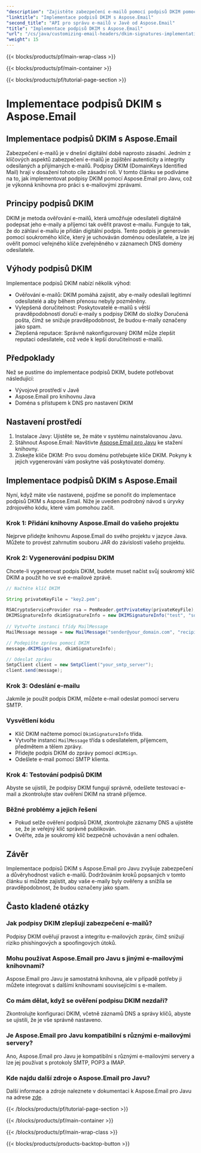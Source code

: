 ```yaml
---
"description": "Zajistěte zabezpečení e-mailů pomocí podpisů DKIM pomocí Aspose.Email pro Javu. Podrobný návod a kód pro implementaci DKIM."
"linktitle": "Implementace podpisů DKIM s Aspose.Email"
"second_title": "API pro správu e-mailů v Javě od Aspose.Email"
"title": "Implementace podpisů DKIM s Aspose.Email"
"url": "/cs/java/customizing-email-headers/dkim-signatures-implementation/"
"weight": 15
---
```


{{< blocks/products/pf/main-wrap-class >}}

{{< blocks/products/pf/main-container >}}

{{< blocks/products/pf/tutorial-page-section >}}

# Implementace podpisů DKIM s Aspose.Email


## Implementace podpisů DKIM s Aspose.Email

Zabezpečení e-mailů je v dnešní digitální době naprosto zásadní. Jedním z klíčových aspektů zabezpečení e-mailů je zajištění autenticity a integrity odesílaných a přijímaných e-mailů. Podpisy DKIM (DomainKeys Identified Mail) hrají v dosažení tohoto cíle zásadní roli. V tomto článku se podíváme na to, jak implementovat podpisy DKIM pomocí Aspose.Email pro Javu, což je výkonná knihovna pro práci s e-mailovými zprávami.

## Principy podpisů DKIM

DKIM je metoda ověřování e-mailů, která umožňuje odesílateli digitálně podepsat jeho e-maily a příjemci tak ověřit pravost e-mailu. Funguje to tak, že do záhlaví e-mailu je přidán digitální podpis. Tento podpis je generován pomocí soukromého klíče, který je uchováván doménou odesílatele, a lze jej ověřit pomocí veřejného klíče zveřejněného v záznamech DNS domény odesílatele.

## Výhody podpisů DKIM

Implementace podpisů DKIM nabízí několik výhod:
- Ověřování e-mailů: DKIM pomáhá zajistit, aby e-maily odesílali legitimní odesílatelé a aby během přenosu nebyly pozměněny.
- Vylepšená doručitelnost: Poskytovatelé e-mailů s větší pravděpodobností doručí e-maily s podpisy DKIM do složky Doručená pošta, čímž se snižuje pravděpodobnost, že budou e-maily označeny jako spam.
- Zlepšená reputace: Správně nakonfigurovaný DKIM může zlepšit reputaci odesílatele, což vede k lepší doručitelnosti e-mailů.

## Předpoklady

Než se pustíme do implementace podpisů DKIM, budete potřebovat následující:
- Vývojové prostředí v Javě
- Aspose.Email pro knihovnu Java
- Doména s přístupem k DNS pro nastavení DKIM

## Nastavení prostředí

1. Instalace Javy: Ujistěte se, že máte v systému nainstalovanou Javu.
2. Stáhnout Aspose.Email: Navštivte [Aspose.Email pro Javu](https://products.aspose.com/email/java/) ke stažení knihovny.
3. Získejte klíče DKIM: Pro svou doménu potřebujete klíče DKIM. Pokyny k jejich vygenerování vám poskytne váš poskytovatel domény.

## Implementace podpisů DKIM s Aspose.Email

Nyní, když máte vše nastavené, pojďme se ponořit do implementace podpisů DKIM s Aspose.Email. Níže je uveden podrobný návod s úryvky zdrojového kódu, které vám pomohou začít.

### Krok 1: Přidání knihovny Aspose.Email do vašeho projektu

Nejprve přidejte knihovnu Aspose.Email do svého projektu v jazyce Java. Můžete to provést zahrnutím souboru JAR do závislostí vašeho projektu.

### Krok 2: Vygenerování podpisu DKIM

Chcete-li vygenerovat podpis DKIM, budete muset načíst svůj soukromý klíč DKIM a použít ho ve své e-mailové zprávě.

```java
// Načtěte klíč DKIM

String privateKeyFile = "key2.pem";

RSACryptoServiceProvider rsa = PemReader.getPrivateKey(privateKeyFile);
DKIMSignatureInfo dkimSignatureInfo = new DKIMSignatureInfo("test", "some_email.com");
 
// Vytvořte instanci třídy MailMessage
MailMessage message = new MailMessage("sender@your_domain.com", "recipient@recipient_domain.com", "Subject", "Body");

// Podepište zprávu pomocí DKIM
message.dKIMSign(rsa, dkimSignatureInfo);

// Odeslat zprávu
SmtpClient client = new SmtpClient("your_smtp_server");
client.send(message);
```

### Krok 3: Odeslání e-mailu

Jakmile je použit podpis DKIM, můžete e-mail odeslat pomocí serveru SMTP.

### Vysvětlení kódu

- Klíč DKIM načteme pomocí `DkimSignatureInfo` třída.
- Vytvořte instanci `MailMessage` třída s odesílatelem, příjemcem, předmětem a tělem zprávy.
- Přidejte podpis DKIM do zprávy pomocí `dKIMSign`.
- Odešlete e-mail pomocí SMTP klienta.

### Krok 4: Testování podpisů DKIM

Abyste se ujistili, že podpisy DKIM fungují správně, odešlete testovací e-mail a zkontrolujte stav ověření DKIM na straně příjemce.

### Běžné problémy a jejich řešení

- Pokud selže ověření podpisů DKIM, zkontrolujte záznamy DNS a ujistěte se, že je veřejný klíč správně publikován.
- Ověřte, zda je soukromý klíč bezpečně uchováván a není odhalen.

## Závěr

Implementace podpisů DKIM s Aspose.Email pro Javu zvyšuje zabezpečení a důvěryhodnost vašich e-mailů. Dodržováním kroků popsaných v tomto článku si můžete zajistit, aby vaše e-maily byly ověřeny a snížila se pravděpodobnost, že budou označeny jako spam.

## Často kladené otázky

### Jak podpisy DKIM zlepšují zabezpečení e-mailů?

Podpisy DKIM ověřují pravost a integritu e-mailových zpráv, čímž snižují riziko phishingových a spoofingových útoků.

### Mohu používat Aspose.Email pro Javu s jinými e-mailovými knihovnami?

Aspose.Email pro Javu je samostatná knihovna, ale v případě potřeby ji můžete integrovat s dalšími knihovnami souvisejícími s e-mailem.

### Co mám dělat, když se ověření podpisu DKIM nezdaří?

Zkontrolujte konfiguraci DKIM, včetně záznamů DNS a správy klíčů, abyste se ujistili, že je vše správně nastaveno.

### Je Aspose.Email pro Javu kompatibilní s různými e-mailovými servery?

Ano, Aspose.Email pro Javu je kompatibilní s různými e-mailovými servery a lze jej používat s protokoly SMTP, POP3 a IMAP.

### Kde najdu další zdroje o Aspose.Email pro Javu?

Další informace a zdroje naleznete v dokumentaci k Aspose.Email pro Javu na adrese [zde](https://reference.aspose.com/email/java/).

{{< /blocks/products/pf/tutorial-page-section >}}

{{< /blocks/products/pf/main-container >}}

{{< /blocks/products/pf/main-wrap-class >}}

{{< blocks/products/products-backtop-button >}}